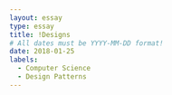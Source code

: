 ```yaml
---
layout: essay
type: essay
title: !Designs
# All dates must be YYYY-MM-DD format!
date: 2018-01-25
labels:
  - Computer Science
  - Design Patterns
---
```

